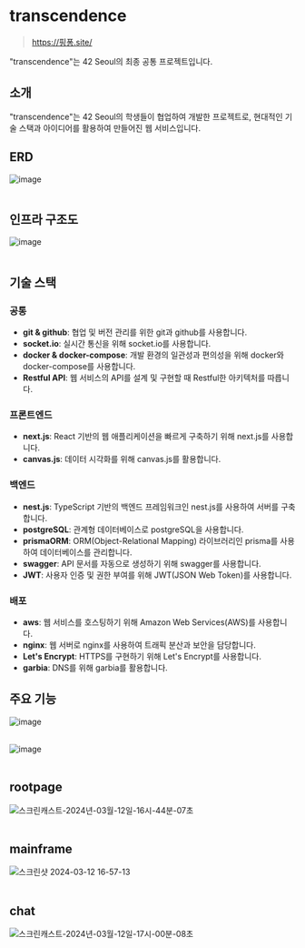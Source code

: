 # transcendence

> https://핑퐁.site/

"transcendence"는 42 Seoul의 최종 공통 프로젝트입니다.

## 소개

"transcendence"는 42 Seoul의 학생들이 협업하여 개발한 프로젝트로, 현대적인 기술 스택과 아이디어를 활용하여 만들어진 웹 서비스입니다.

## ERD
![image](https://github.com/user-attachments/assets/482abbbf-a9c1-4427-b624-3cca304fa8a7)
<br />
<br />

## 인프라 구조도
![image](https://github.com/user-attachments/assets/6d30946c-99cd-49df-835e-05c31438999e)
<br />
<br />

## 기술 스택

### 공통

- **git & github**: 협업 및 버전 관리를 위한 git과 github를 사용합니다.
- **socket.io**: 실시간 통신을 위해 socket.io를 사용합니다.
- **docker & docker-compose**: 개발 환경의 일관성과 편의성을 위해 docker와 docker-compose를 사용합니다.
- **Restful API**: 웹 서비스의 API를 설계 및 구현할 때 Restful한 아키텍처를 따릅니다.

### 프론트엔드

- **next.js**: React 기반의 웹 애플리케이션을 빠르게 구축하기 위해 next.js를 사용합니다.
- **canvas.js**: 데이터 시각화를 위해 canvas.js를 활용합니다.

### 백엔드

- **nest.js**: TypeScript 기반의 백엔드 프레임워크인 nest.js를 사용하여 서버를 구축합니다.
- **postgreSQL**: 관계형 데이터베이스로 postgreSQL을 사용합니다.
- **prismaORM**: ORM(Object-Relational Mapping) 라이브러리인 prisma를 사용하여 데이터베이스를 관리합니다.
- **swagger**: API 문서를 자동으로 생성하기 위해 swagger를 사용합니다.
- **JWT**: 사용자 인증 및 권한 부여를 위해 JWT(JSON Web Token)를 사용합니다.

### 배포

- **aws**: 웹 서비스를 호스팅하기 위해 Amazon Web Services(AWS)를 사용합니다.
- **nginx**: 웹 서버로 nginx를 사용하여 트래픽 분산과 보안을 담당합니다.
- **Let's Encrypt**: HTTPS를 구현하기 위해 Let's Encrypt를 사용합니다.
- **garbia**: DNS를 위해 garbia를 활용합니다.

## 주요 기능
![image](https://github.com/user-attachments/assets/a0098174-f9e4-4bca-ac84-17a0b5f41de3)
<br/>
<br/>

![image](https://github.com/user-attachments/assets/a47752f1-7c35-4a78-a5f7-3a1afc6b8e73)
<br/>
<br/>

## rootpage
![스크린캐스트-2024년-03월-12일-16시-44분-07초](https://github.com/POKUDING/transcendence/assets/92212524/35a09ac4-1f68-423d-b33d-7010a6cbeba3)
<br/>
<br/>
## mainframe
![스크린샷 2024-03-12 16-57-13](https://github.com/POKUDING/transcendence/assets/92212524/5de606db-b425-47b3-bfb1-45c0e21b14cd)
<br/>
<br/>
## chat
![스크린캐스트-2024년-03월-12일-17시-00분-08초](https://github.com/POKUDING/transcendence/assets/92212524/d66ceec2-8906-4ad5-ba73-a1335ea708c7)
<br/>
<br/>
